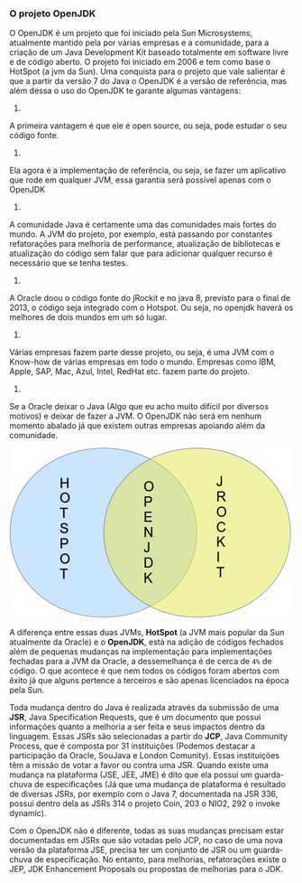 ### O projeto OpenJDK


O OpenJDK é um projeto que foi iniciado pela Sun Microsystems, atualmente mantido pela por várias empresas e a comunidade, para a criação de um Java Development Kit baseado totalmente em software livre e de código aberto. O projeto foi iniciado em 2006 e tem como base o HotSpot (a jvm da Sun).	Uma conquista para o projeto que vale salientar é que a partir da versão 7 do Java o OpenJDK é a versão de referência, mas além dessa o uso do OpenJDK te garante algumas vantagens:

1. 
A primeira vantagem é que ele é open source, ou seja, pode estudar o seu código fonte.

1. 
Ela agora é a implementação de referência, ou seja, se fazer um aplicativo que rode em qualquer JVM, essa garantia será possível apenas com o OpenJDK

1. 
A comunidade Java é certamente uma das comunidades mais fortes do mundo. A JVM do projeto, por exemplo, está passando por constantes refatorações para melhoria de performance, atualização de bibliotecas e atualização do código sem falar que para adicionar qualquer recurso é necessário que se tenha testes.

1. 
A Oracle doou o código fonte do jRockit e no java 8, previsto para o final de 2013, o código seja integrado com o Hotspot. Ou seja, no openjdk haverá os melhores de dois mundos em um só lugar.

1. 
Várias empresas fazem parte desse projeto, ou seja, é uma JVM com o Know-how de várias empresas em todo o mundo. Empresas como IBM, Apple, SAP, Mac, Azul, Intel, RedHat etc. fazem parte do projeto.

1. 
Se a Oracle deixar o Java (Algo que eu acho muito difícil por diversos motivos) e deixar de fazer a JVM. O OpenJDK não será em nenhum momento abalado já que existem outras empresas apoiando além da comunidade.

![Merge OpenJDK Hotsopt](imagens/chapter_8_1.png)


A diferença entre essas duas JVMs, **HotSpot** (a JVM mais popular da Sun atualmente da Oracle) e o **OpenJDK**, está na adição de códigos fechados além de pequenas mudanças na implementação para implementações fechadas para a JVM da Oracle, a dessemelhança é de cerca de `4%` de código. O que acontece é que nem todos os códigos foram abertos com êxito já que alguns pertence a terceiros e são apenas licenciados na época pela Sun.

Toda mudança dentro do Java é realizada através da submissão de uma **JSR**, Java Specification Requests, que é um documento que possui informações quanto a melhoria a ser feita e seus impactos dentro da linguagem. Essas JSRs são selecionadas a partir do **JCP**, Java Community Process, que é composta por 31 instituições (Podemos destacar a participação da Oracle, SouJava e London Comunity). Essas instituições têm a missão de votar a favor ou contra uma JSR. Quando existe uma mudança na plataforma (JSE, JEE, JME) é dito que ela possui um guarda-chuva de especificações (Já que uma mudança de plataforma é resultado de diversas JSRs, por exemplo com o Java 7, documentada na JSR 336, possui dentro dela as JSRs 314 o projeto Coin, 203 o NIO2, 292 o invoke dynamic). 

Com o OpenJDK não é diferente, todas as suas mudanças precisam estar documentadas em JSRs que são votadas pelo JCP, no caso de uma nova versão da plataforma JSE, precisa ter um conjunto de JSR ou um guarda-chuva de especificação. No entanto, para melhorias, refatorações existe o JEP, JDK Enhancement Proposals ou propostas de melhorias para o JDK.
